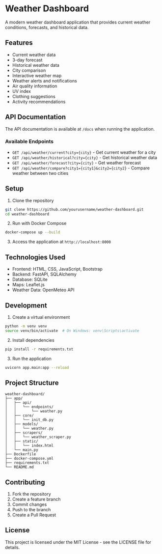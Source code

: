 # Weather Dashboard

A modern weather dashboard application that provides current weather conditions, forecasts, and historical data.

## Features
- Current weather data
- 3-day forecast
- Historical weather data
- City comparison
- Interactive weather map
- Weather alerts and notifications
- Air quality information
- UV index
- Clothing suggestions
- Activity recommendations

## API Documentation
The API documentation is available at `/docs` when running the application.

### Available Endpoints
- `GET /api/weather/current?city={city}` - Get current weather for a city
- `GET /api/weather/historical?city={city}` - Get historical weather data
- `GET /api/weather/forecast?city={city}` - Get weather forecast
- `GET /api/weather/compare?city1={city1}&city2={city2}` - Compare weather between two cities

## Setup
1. Clone the repository
```bash
git clone https://github.com/yourusername/weather-dashboard.git
cd weather-dashboard
```

2. Run with Docker Compose
```bash
docker-compose up --build
```

3. Access the application at `http://localhost:8000`

## Technologies Used
- Frontend: HTML, CSS, JavaScript, Bootstrap
- Backend: FastAPI, SQLAlchemy
- Database: SQLite
- Maps: Leaflet.js
- Weather Data: OpenMeteo API

## Development
1. Create a virtual environment
```bash
python -m venv venv
source venv/bin/activate  # On Windows: venv\Scripts\activate
```

2. Install dependencies
```bash
pip install -r requirements.txt
```

3. Run the application
```bash
uvicorn app.main:app --reload
```

## Project Structure
```
weather-dashboard/
├── app/
│   ├── api/
│   │   └── endpoints/
│   │       └── weather.py
│   ├── core/
│   │   └── init_db.py
│   ├── models/
│   │   └── weather.py
│   ├── scrapers/
│   │   └── weather_scraper.py
│   ├── static/
│   │   └── index.html
│   └── main.py
├── Dockerfile
├── docker-compose.yml
├── requirements.txt
└── README.md
```

## Contributing
1. Fork the repository
2. Create a feature branch
3. Commit changes
4. Push to the branch
5. Create a Pull Request

## License
This project is licensed under the MIT License - see the LICENSE file for details. 
